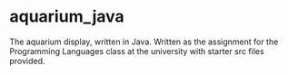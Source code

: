 # aquarium_java
The aquarium display, written in Java. Written as the assignment for the Programming Languages class at the university with starter src files provided. 
